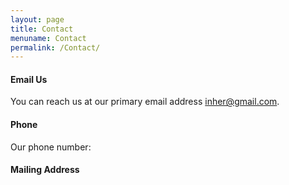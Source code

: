 ```yaml
---
layout: page
title: Contact
menuname: Contact
permalink: /Contact/
---
```


#### Email Us
You can reach us at our primary email address inher@gmail.com.


#### Phone
Our phone number: 


#### Mailing Address

